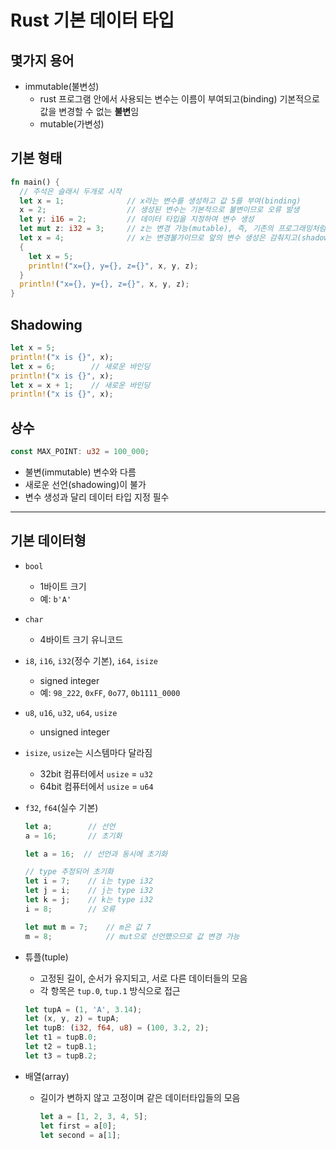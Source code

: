 # Rust 기본 데이터 타입

## 몇가지 용어
* immutable(불변성)
  - rust 프로그램 안에서 사용되는 변수는 이름이 부여되고(binding) 기본적으로 값을 변경할 수 없는 **불변**임
  - mutable(가변성)

## 기본 형태
```rust
fn main() {
  // 주석은 슬래시 두개로 시작
  let x = 1;              // x라는 변수를 생성하고 값 5를 부여(binding)
  x = 2;                  // 생성된 변수는 기본적으로 불변이므로 오류 발생
  let y: i16 = 2;         // 데이터 타입을 지정하여 변수 생성
  let mut z: i32 = 3;     // z는 변경 가능(mutable), 즉, 기존의 프로그래밍처럼 같은 메모리 위치에 새로운 값 저장 가능
  let x = 4;              // x는 변경불가이므로 앞의 변수 생성은 감춰지고(shadowing) 새롭게 선언됨
  {
    let x = 5;
    println!("x={}, y={}, z={}", x, y, z);
  }
  println!("x={}, y={}, z={}", x, y, z);
}
```

## Shadowing
```rust
let x = 5;
println!("x is {}", x);
let x = 6;        // 새로운 바인딩
println!("x is {}", x);
let x = x + 1;    // 새로운 바인딩
println!("x is {}", x);
```

## 상수
```rust
const MAX_POINT: u32 = 100_000;
```
  - 불변(immutable) 변수와 다름
  - 새로운 선언(shadowing)이 불가
  - 변수 생성과 달리 데이터 타입 지정 필수

----
## 기본 데이터형
* `bool`
  - 1바이트 크기
  - 예: `b'A'`
* `char`
  - 4바이트 크기 유니코드
* `i8`, `i16`, `i32`(정수 기본), `i64`, `isize`
  - signed integer
  - 예: `98_222`, `0xFF`, `0o77`, `0b1111_0000`
* `u8`, `u16`, `u32`, `u64`, `usize`
  - unsigned integer
* `isize`, `usize`는 시스템마다 달라짐
  - 32bit 컴퓨터에서 `usize` = `u32`
  - 64bit 컴퓨터에서 `usize` = `u64`
* `f32`, `f64`(실수 기본)

  ```rust
  let a;        // 선언
  a = 16;       // 초기화
  ```
  ```rust
  let a = 16;  // 선언과 동시에 초기화
  ```
  ```rust
  // type 추정되어 초기화
  let i = 7;    // i는 type i32
  let j = i;    // j는 type i32
  let k = j;    // k는 type i32
  i = 8;        // 오류

  let mut m = 7;    // m은 값 7
  m = 8;            // mut으로 선언했으므로 값 변경 가능

* 튜플(tuple)
  - 고정된 길이, 순서가 유지되고, 서로 다른 데이터들의 모음
  - 각 항목은 `tup.0`, `tup.1` 방식으로 접근
  ```rust
  let tupA = (1, 'A', 3.14);
  let (x, y, z) = tupA;
  let tupB: (i32, f64, u8) = (100, 3.2, 2);
  let t1 = tupB.0;
  let t2 = tupB.1;
  let t3 = tupB.2;
  ```

* 배열(array)
  - 길이가 변하지 않고 고정이며 같은 데이터타입들의 모음
    ```rust
    let a = [1, 2, 3, 4, 5];
    let first = a[0];
    let second = a[1];
    ```
